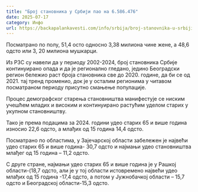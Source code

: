 ```yaml
---
title: "Број становника у Србији пао на 6.586.476"
date: 2025-07-17
category: Инфо
url: https://backapalankavesti.com/info/srbija/broj-stanovnika-u-srbiji-pao-na-6-586-476/
---
```


Посматрано по полу, 51,4 осто односно 3,38 милиона чине жене, а 48,6 одсто или 3, 20 милиона мушкарци.

Из РЗС су навели да у периоду 2002-2024, број становника Србије континуирано опада и да је регионално гледано, једино Београдски регион бележио раст броја становника све до 2020. године, да би се од 2021. тај тренд променио, док је у осталим регионима у читавом посматраном периоду присутно смањење популације.

Процес демографског старења становништва манифестује се ниским учешћем младих и високим и континуирано растућим уделом старих у укупном становништву.

Тако је према подацима за 2024. години удео старих 65 и више година износио 22,6 одсто, а млађих од 15 година 14,4 одсто.

Посматрано по областима, у Зајечарској области забележен је највећи удео старих 65 и више година- 30,7 одсто и најмањи удео становништва млађег од 15 година – 11,2 одсто.

С друге стране, најмањи удео старих 65 и више година је у Рашкој области-(18,7 одсто, али је у тој области истовремено највећи удео млађих од 15 година -17,4 одсто, а потом у Јужнобачкој области – 15,7 одсто и Београдској области-15,3 одсто.
